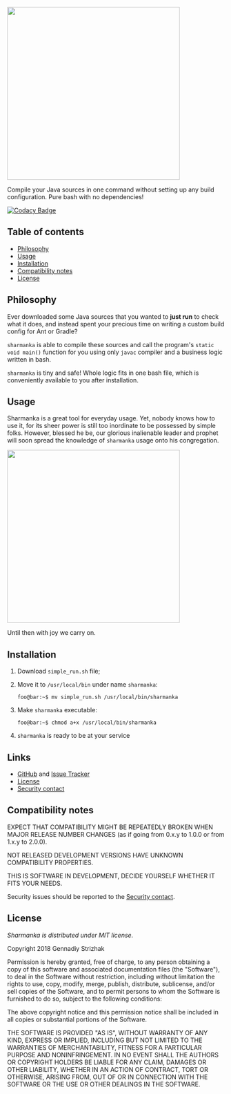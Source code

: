 <a href="https://github.com/strgen/sharmanka"><img src="https://github.com/strgen/sharmanka/raw/master/docs/assets/sharmanka-logo.jpg" width="400" ></a>

Compile your Java sources in one command without setting up any build configuration. Pure bash with no dependencies!

[![Codacy Badge](https://api.codacy.com/project/badge/Grade/1fdd45572c0343f5976764c5efc89da2)](https://www.codacy.com/app/vagiz.d/sharmanka?utm_source=github.com&amp;utm_medium=referral&amp;utm_content=strgen/sharmanka&amp;utm_campaign=Badge_Grade)

## Table of contents
* [Philosophy](#philosophy)
* [Usage](#usage)
* [Installation](#installation)
* [Compatibility notes](#compatibility-notes)
* [License](#license)

## Philosophy
Ever downloaded some Java sources that you wanted to **just run** to check what it does, and instead spent your precious time on writing a custom build config for Ant or Gradle?

`sharmanka` is able to compile these sources and call the program's `static void main()` function for you using only `javac` compiler and a business logic written in bash.

`sharmanka` is tiny and safe! Whole logic fits in one bash file, which is conveniently available to you after installation.

## Usage
Sharmanka is a great tool for everyday usage. Yet, nobody knows how to use it, for its sheer power is still too inordinate to be possessed by simple folks. However, blessed he be, our glorious inalienable leader and prophet will soon spread the knowledge of `sharmanka` usage onto his congregation.

<img src="https://image.ibb.co/no94nx/no_pisek.jpg" width="400">

Until then with joy we carry on.

## Installation
1. Download `simple_run.sh` file;
2. Move it to `/usr/local/bin` under name `sharmanka`:

   ```console
   foo@bar:~$ mv simple_run.sh /usr/local/bin/sharmanka
   ```

3. Make `sharmanka` executable:

   ```console
   foo@bar:~$ chmod a+x /usr/local/bin/sharmanka
   ```

4. `sharmanka` is ready to be at your service

## Links
* [GitHub][github] and [Issue Tracker][issue-tracker]
* [License](#license)
* [Security contact][strgen]

## Compatibility notes
EXPECT THAT COMPATIBILITY MIGHT BE REPEATEDLY BROKEN WHEN MAJOR RELEASE NUMBER CHANGES (as if going from 0.x.y to 1.0.0 or from 1.x.y to 2.0.0).

NOT RELEASED DEVELOPMENT VERSIONS HAVE UNKNOWN COMPATIBILITY PROPERTIES.

THIS IS SOFTWARE IN DEVELOPMENT, DECIDE YOURSELF WHETHER IT FITS YOUR NEEDS.

Security issues should be reported to the [Security contact][strgen].

## License
*Sharmanka is distributed under MIT license.*

Copyright 2018 Gennadiy Strizhak

Permission is hereby granted, free of charge, to any person obtaining a copy of this software and associated documentation files (the "Software"), to deal in the Software without restriction, including without limitation the rights to use, copy, modify, merge, publish, distribute, sublicense, and/or sell copies of the Software, and to permit persons to whom the Software is furnished to do so, subject to the following conditions:

The above copyright notice and this permission notice shall be included in all copies or substantial portions of the Software.

THE SOFTWARE IS PROVIDED "AS IS", WITHOUT WARRANTY OF ANY KIND, EXPRESS OR IMPLIED, INCLUDING BUT NOT LIMITED TO THE WARRANTIES OF MERCHANTABILITY, FITNESS FOR A PARTICULAR PURPOSE AND NONINFRINGEMENT. IN NO EVENT SHALL THE AUTHORS OR COPYRIGHT HOLDERS BE LIABLE FOR ANY CLAIM, DAMAGES OR OTHER LIABILITY, WHETHER IN AN ACTION OF CONTRACT, TORT OR OTHERWISE, ARISING FROM, OUT OF OR IN CONNECTION WITH THE SOFTWARE OR THE USE OR OTHER DEALINGS IN THE SOFTWARE.

[github]: https://github.com/strgen/sharmanka
[issue-tracker]: https://github.com/strgen/sharmanka/issues
[strgen]: https://github.com/strgen